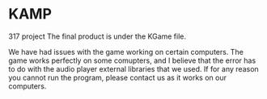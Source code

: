 # KAMP
317 project
The final product is under the KGame file.

We have had issues with the game working on certain computers. The game works perfectly on some comupters, and I believe that the error has to do with the audio player external libraries that we used. If for any reason you cannot run the program, please contact us as it works on our computers.
